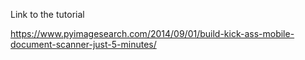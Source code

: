 Link to the tutorial

https://www.pyimagesearch.com/2014/09/01/build-kick-ass-mobile-document-scanner-just-5-minutes/